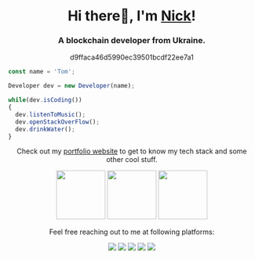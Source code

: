 <h1 align="center">Hi there👋, I'm <a href="https://t.me/nicknotknack">Nick</a>!</h1>
<h3 align="center">A blockchain developer from Ukraine.</h3>
<p align="center">d9ffaca46d5990ec39501bcdf22ee7a1</p>

```js
const name = 'Tom';

Developer dev = new Developer(name);

while(dev.isCoding())
{
  dev.listenToMusic();
  dev.openStackOverFlow();
  dev.drinkWater();
}
```

<p align="center">Check out my <a href="https://schmelto.github.io/Portfolio">portfolio website</a> to get to know my tech stack and some other cool stuff.</p>
<p align="center">
  <a href="https://dev.to/badge/hacktoberfest-2020"><img src="https://user-images.githubusercontent.com/30869493/134504434-590236f3-d00b-4fb4-9454-baff8497beeb.png" height="100px"></a>
  <a href="https://github.com/SAP-samples/devtoberfest-2021"><img src="https://user-images.githubusercontent.com/30869493/134504475-3893a5e1-2922-4243-a86a-baf17ac61400.png" height="100px"></a>
  <a href="https://dev.to/badge/hacktoberfest-2021"><img src="https://user-images.githubusercontent.com/30869493/141280079-58814cbd-0ec9-4d84-a80e-b572a3c895b9.png" height="100px"></a>
</p>

<p align="center">Feel free reaching out to me at following platforms:</p>

<p align="center">
  <a href="https://www.youtube.com/c/blockchaindeveloper/"><img src="[https://img.shields.io/badge/LinkedIn-0077B5?style=for-the-badge&logo=linkedin&logoColor=white](https://www.youtube.com/c/blockchaindeveloper)"></a> 
  <a href="https://www.linkedin.com/in/nicksem/"><img src="https://img.shields.io/badge/LinkedIn-0077B5?style=for-the-badge&logo=linkedin&logoColor=white"></a> 
  <a href="https://www.instagram.com/nicknotknack"><img src="https://img.shields.io/badge/Instagram-E4405F?style=for-the-badge&logo=instagram&logoColor=white"></a> 
  <a href="https://twitter.com/nicknewermore"><img src="https://img.shields.io/badge/Twitter-1DA1F2?style=for-the-badge&logo=twitter&logoColor=white"></a>
  <a href="mailto:nicknewermore@gmail.com"><img src="https://img.shields.io/badge/mail-EA4335?style=for-the-badge&logo=gmail&logoColor=white"></a>
</p>
